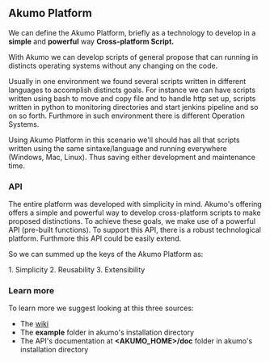 ## Akumo Platform

We can define the Akumo Platform, briefly as a technology to develop in a <b>simple</b> and <b>powerful</b> way <b>Cross-platform Script.</b>
<p>
With Akumo we can develop scripts of general propose that can running in distincts operating systems without any changing on the code. 
</p>
Usually in one environment we found several scripts written in different languages to accomplish distincts goals. For instance we can have scripts written using bash to move and copy file and to handle http set up, scripts written in python to monitoring directories and start jenkins pipeline and so on so forth. Furthmore in such environment there is different Operation Systems.
<p>
Using Akumo Platform in this scenario we'll should has all that scripts written using the same sintaxe/language and running everywhere (Windows, Mac, Linux). Thus saving either development and maintenance time.
</p>

### API

The entire platform was developed with simplicity in mind. Akumo's offering offers a simple and powerful way to develop cross-platform scripts to make proposed distinctions. To achieve these goals, we make use of a powerful API (pre-built functions). To support this API, there is a robust technological platform. Furthmore this API could be easily extend. 
<p>
So we can summed up the keys of the Akumo Platform as:
</p>
1. Simplicity
2. Reusability
3. Extensibility

### Learn more

To learn more we suggest looking at this three sources:
* The <a href='https://github.com/akumoplatform/akumo/wiki'>wiki</a>
* The **example** folder in akumo's installation directory
* The API's documentation at **<AKUMO_HOME>/doc** folder in akumo's installation directory 
